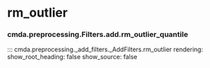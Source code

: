 # rm_outlier

### cmda.preprocessing.Filters.add.rm_outlier_quantile
::: cmda.preprocessing._add_filters._AddFilters.rm_outlier
    rendering:
      show_root_heading: false
      show_source: false